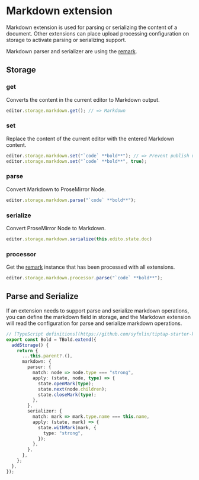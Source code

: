 # Markdown extension

Markdown extension is used for parsing or serializing the content of a document. Other extensions can place upload processing configuration on storage to activate parsing or serializing support.

Markdown parser and serializer are using the [remark](https://github.com/remarkjs/remark).

## Storage

### get

Converts the content in the current editor to Markdown output.

```typescript
editor.storage.markdown.get(); // => Markdown
```

### set

Replace the content of the current editor with the entered Markdown content.

```typescript
editor.storage.markdown.set("`code` **bold**"); // => Prevent publish update events，it is useful to avoid cyclic updates, and is useful when you need to synchronize Markdown in both directions
editor.storage.markdown.set("`code` **bold**", true);
```

### parse

Convert Markdown to ProseMirror Node.

```typescript
editor.storage.markdown.parse("`code` **bold**");
```

### serialize

Convert ProseMirror Node to Markdown.

```typescript
editor.storage.markdown.serialize(this.edito.state.doc)
```

### processor

Get the [remark](https://github.com/remarkjs/remark) instance that has been processed with all extensions.

```typescript
editor.storage.markdown.processor.parse("`code` **bold**");
```

## Parse and Serialize

If an extension needs to support parse and serialize markdown operations, you can define the markdown field in storage, and the Markdown extension will read the configuration for parse and serialize markdown operations.

```typescript
// [TypeScript definitions](https://github.com/syfxlin/tiptap-starter-kit/blob/master/src/extensions/markdown/types/index.ts#L18-L58)
export const Bold = TBold.extend({
  addStorage() {
    return {
      ...this.parent?.(),
      markdown: {
        parser: {
          match: node => node.type === "strong",
          apply: (state, node, type) => {
            state.openMark(type);
            state.next(node.children);
            state.closeMark(type);
          },
        },
        serializer: {
          match: mark => mark.type.name === this.name,
          apply: (state, mark) => {
            state.withMark(mark, {
              type: "strong",
            });
          },
        },
      },
    };
  },
});
```
